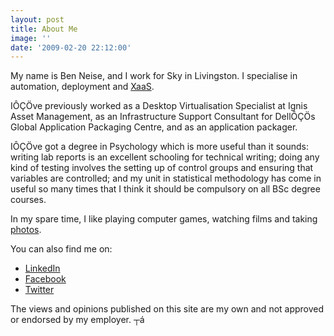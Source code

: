 ```yaml
---
layout: post
title: About Me
image: ''
date: '2009-02-20 22:12:00'
---
```



My name is Ben Neise, and I work for Sky in Livingston. I specialise in automation, deployment and [XaaS](http://simple.wikipedia.org/wiki/Everything_as_a_service).

IÔÇÖve previously worked as a Desktop Virtualisation Specialist at Ignis Asset Management, as an Infrastructure Support Consultant for DellÔÇÖs Global Application Packaging Centre, and as an application packager.

IÔÇÖve got a degree in Psychology which is more useful than it sounds: writing lab reports is an excellent schooling for technical writing; doing any kind of testing involves the setting up of control groups and ensuring that variables are controlled; and my unit in statistical methodology has come in useful so many times that I think it should be compulsory on all BSc degree courses.

In my spare time, I like playing computer games, watching films and taking [photos](http://500px.com/GuruAnt).

You can also find me on:

- [LinkedIn](http://uk.linkedin.com/in/benneise)
- [Facebook](http://www.facebook.com/profile.php?id=726463734)
- [Twitter](http://twitter.com/BenNeise)

The views and opinions published on this site are my own and not approved or endorsed by my employer.
┬á


